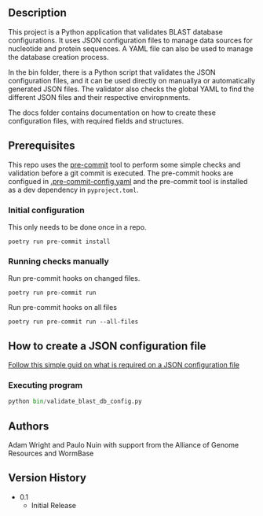 
## Description

This project is a Python application that validates BLAST database configurations.
It uses JSON configuration files to manage data sources for nucleotide and protein sequences. A YAML file can also be
used to manage the database creation process.

In the bin folder, there is a Python script that validates the JSON configuration files, and it can be used
directly on manuallya or automatically generated JSON files. The validator also checks the global YAML to find the
different JSON files and their respective enviropnments.

The docs folder contains documentation on how to create  these configuration files, with required fields and structures.

## Prerequisites

This repo uses the [pre-commit](https://pre-commit.com/) tool to perform some simple checks and validation before a git commit is executed.
The pre-commit hooks are configued in [.pre-commit-config.yaml](./pre-commit-config.yaml) and the pre-commit tool is installed as a dev dependency in `pyproject.toml`.

### Initial configuration

This only needs to be done once in a repo.

```shell
poetry run pre-commit install
```

### Running checks manually

Run pre-commit hooks on changed files.

```shell
poetry run pre-commit run
```

Run pre-commit hooks on all files
```shell
poetry run pre-commit run --all-files
```

## How to create a JSON configuration file

[Follow this simple guid on what is required on a
JSON configuration file](docs/README.md)

### Executing program

```python
python bin/validate_blast_db_config.py
```

## Authors

Adam Wright and Paulo Nuin with support from the Alliance of Genome Resources
and WormBase

## Version History

* 0.1
    * Initial Release
